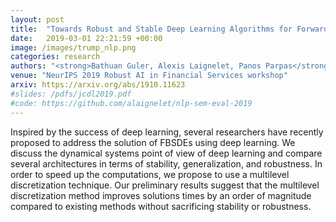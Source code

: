 ```yaml
---
layout: post
title:  "Towards Robust and Stable Deep Learning Algorithms for Forward Backward Stochastic Differential Equations"
date:   2019-03-01 22:21:59 +00:00
image: /images/trump_nlp.png
categories: research
authors: "<strong>Bathuan Guler, Alexis Laignelet, Panos Parpas</strong>"
venue: "NeurIPS 2019 Robust AI in Financial Services workshop"
arxiv: https://arxiv.org/abs/1910.11623
#slides: /pdfs/jcdl2019.pdf
#code: https://github.com/alaignelet/nlp-sem-eval-2019
---
```

 Inspired by the success of deep learning, several researchers have recently proposed to address the solution of FBSDEs using deep learning. We discuss the dynamical systems point of view of deep learning and compare several architectures in terms of stability, generalization, and robustness. In order to speed up the computations, we propose to use a multilevel discretization technique. Our preliminary results suggest that the multilevel discretization method improves solutions times by an order of magnitude compared to existing methods without sacrificing stability or robustness.
